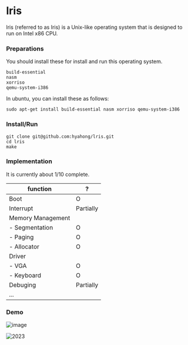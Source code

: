 # lris
lris (referred to as Iris) is a Unix-like operating system that is designed to run on Intel x86 CPU.

### Preparations

You should install these for install and run this operating system.
```
build-essential
nasm
xorriso
qemu-system-i386
```

In ubuntu, you can install these as follows:
```
sudo apt-get install build-essential nasm xorriso qemu-system-i386
```

### Install/Run
```
git clone git@github.com:hyahong/lris.git
cd lris
make
```

### Implementation
It is currently about 1/10 complete.

|function|?|
|------|---|
|Boot|O|
|Interrupt|Partially|
|Memory Management| |
|- Segmentation|O|
|- Paging|O|
|- Allocator|O|
|Driver| |
|- VGA|O|
|- Keyboard|O|
|Debuging|Partially|
|...||

### Demo

![image](https://github.com/hyahong/lris/assets/12230655/b8c8e113-b2bb-40cd-9d6c-5284d2f30526)

![2023](https://github.com/hyahong/lris/assets/12230655/b87272bd-09a2-43ce-8efb-bcf9f8fbd3de)


